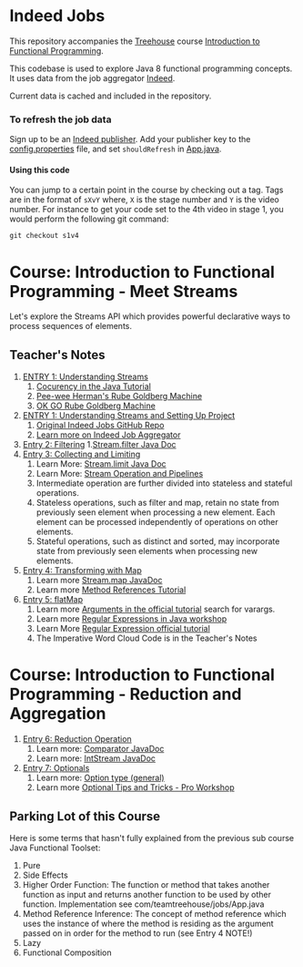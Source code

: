 # Indeed Jobs

This repository accompanies the [Treehouse](https://teamtreehouse.com) course [Introduction to Functional Programming](https://teamtreehouse.com/library/introduction-to-functional-programming/upcoming).

This codebase is used to explore Java 8 functional programming concepts.  It uses data from the job aggregator [Indeed](http://indeed.com).

Current data is cached and included in the repository.


### To refresh the job data
Sign up to be an [Indeed publisher](https://www.indeed.com/publisher).  Add your publisher key to the [config.properties](src/main/resources/config.properties) file,
and set `shouldRefresh` in [App.java](src/main/java/com/teamtreehouse/jobs/App.java#L13).

#### Using this code
You can jump to a certain point in the course by checking out a tag.  Tags are in the format of `sXvY` where,
`X` is the stage number and `Y` is the video number.  For instance to get your code set to the 4th video in stage 1,
you would perform the following git command:

`git checkout s1v4`

# Course: Introduction to Functional Programming - Meet Streams
Let's explore the Streams API which provides powerful declarative ways to process sequences of elements.

## Teacher's Notes
1. [ENTRY 1: Understanding Streams](https://teamtreehouse.com/library/understanding-streams)
    1. [Cocurency in the Java Tutorial](https://docs.oracle.com/javase/tutorial/essential/concurrency/)
    2. [Pee-wee Herman's Rube Goldberg Machine](https://www.youtube.com/watch?v=KVdqwD_bcPs)
    3. [OK GO Rube Goldberg Machine](https://www.youtube.com/watch?v=qybUFnY7Y8w)
2. [ENTRY 1: Understanding Streams and Setting Up Project](https://teamtreehouse.com/library/setting-up-the-project-4)
    1. [Original Indeed Jobs GitHub Repo](https://github.com/treehouse-projects/java-fp-indeed-jobs)
    2. [Learn more on Indeed Job Aggregator](http://www.indeed.com/)
3. [Entry 2: Filtering](https://teamtreehouse.com/library/filtering)
    1.[Stream.filter Java Doc](https://docs.oracle.com/javase/8/docs/api/java/util/stream/Stream.html#filter-java.util.function.Predicate-)
4. [Entry 3: Collecting and Limiting](https://teamtreehouse.com/library/collecting-and-limiting)
    1. Learn More: [Stream.limit Java Doc](https://docs.oracle.com/javase/8/docs/api/java/util/stream/Stream.html#limit-long-)
    2. Learn More: [Stream Operation and Pipelines](https://docs.oracle.com/javase/8/docs/api/java/util/stream/package-summary.html#StreamOps)
    3. Intermediate operation are further divided into stateless and stateful operations. 
    4. Stateless operations, such as filter and map, retain no state from previously seen element when processing a new 
    element. Each element can be processed independently of operations on other elements.
    5. Stateful operations, such as distinct and sorted, may incorporate state from previously seen elements when 
    processing new elements.
5. [Entry 4: Transforming with Map](https://teamtreehouse.com/library/transforming-with-map)
    1. Learn more [Stream.map JavaDoc](https://docs.oracle.com/javase/8/docs/api/java/util/stream/Stream.html#map-java.util.function.Function-)
    2. Learn more [Method References Tutorial](https://docs.oracle.com/javase/tutorial/java/javaOO/methodreferences.html)
6. [Entry 5: flatMap](https://teamtreehouse.com/library/flatmap)
    1. Learn more [Arguments in the official tutorial](https://docs.oracle.com/javase/tutorial/java/javaOO/arguments.html)
    search for varargs.
    2. Learn more [Regular Expressions in Java workshop](https://teamtreehouse.com/library/regular-expressions-in-java)
    3. Learn More [Regular Expression official tutorial](https://docs.oracle.com/javase/tutorial/essential/regex/pre_char_classes.html)
    4. The Imperative Word Cloud Code is in the Teacher's Notes
    
# Course: Introduction to Functional Programming - Reduction and Aggregation
1. [Entry 6: Reduction Operation](https://teamtreehouse.com/library/reduction-operations)
    1. Learn more: [Comparator JavaDoc](https://docs.oracle.com/javase/8/docs/api/java/util/Comparator.html)
    2. Learn more: [IntStream JavaDoc](https://docs.oracle.com/javase/8/docs/api/java/util/stream/IntStream.html)
2. [Entry 7: Optionals](https://teamtreehouse.com/library/optionals)
    1. Learn more: [Option type (general)](https://en.wikipedia.org/wiki/Option_type)
    2. Learn more [Optional Tips and Tricks - Pro Workshop](https://teamtreehouse.com/library/optionals-tips-and-tricks)

## Parking Lot of this Course
Here is some terms that hasn't fully explained from the previous sub course Java Functional Toolset:

1. Pure
2. Side Effects
3. Higher Order Function: The function or method that takes another function as input and returns another function to 
be used by other function. Implementation see com/teamtreehouse/jobs/App.java
4. Method Reference Inference: The concept of method reference which uses the instance of where the method is residing
as the argument passed on in order for the method to run (see Entry 4 NOTE!)
5. Lazy
6. Functional Composition